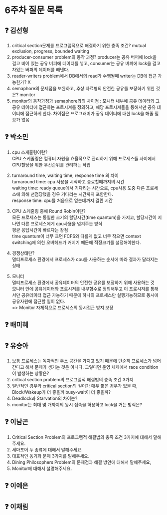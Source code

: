 # 6주차 질문 목록

## ❓ 김선형
1. critical section문제를 프로그램적으로 해결하기 위한 충족 조건? mutual exclusion, progress, bounded waiting
2. producer-consumer problem의 동작 과정? producer는 공유 버퍼에 lock을 걸고 비어 있는 공유 버퍼에 데이터를 넣고, consumer는 공유 버퍼에 lock을 걸고 차있는 버퍼의 데이터를 빼낸다.
3. reader-writers problem에서 DB에서의 read가 수행될때 writer는 DB에 접근 가능한가? X 
4. semaphore의 문제점을 보완하고, 추상 자료형의 안전한 공유를 보장하기 위한 것은? monitor
5. monitor의 동작과정과 semaphore와의 차이점 : 모니터 내부에 공유 데이터와 그 공유 데이터에 접근하는 프로시져를 정의하고, 해당 프로시져들을 통해서만 공유 데이터에 접근하게 한다. 차이점은 프로그래머가 공유 데이터에 대한 lock을 해줄 필요가 없음

## ❓ 박소민
1. cpu 스케줄링이란?<br>
 CPU 스케줄링은 컴퓨터 자원을 효율적으로 관리하기 위해 프로세스들 사이에서 CPU할당을 위한 우선순위를 관리하는 작업
    
2. turnaround time, waiting time, response time 의 차이<br>
    turnaround time: cpu 사용을 시작하고 종료할때까지의 시간<br>
    waiting time: ready queue에서 기다리는 시간으로, cpu사용 도중 다른 프로세스에 의해 선점당했을 경우 기다리는 시간까지 포함한다.<br>
    response time: cpu를 처음으로 얻는데까지 걸린 시간<br>
    
3. CPU 스케줄링 중에 Round Robin이란?<br>
    모든 프로세스는 동일한 크기의 할당시간(time quantum)을 가지고, 할당시간이 지나면 다른 프로세스에게 cpu사용을 넘겨주는 방식<br>
    평균 응답시간이 빠르다는 장점<br>
    time quantum이 너무 크면 FCFS와 다를게 없고 너무 작으면 context switching에 의한 오버헤드가 커지기 때문에 적정크기를 설정해야한다.<br>
    
4. 경쟁상태란? <br>
    멀티프로세스 환경에서 프로세스가 cpu를 사용하는 순서에 따라 결과가 달라지는 상태<br>
   
5. 모니터<br>
 멀티프로세스 환경에서 공유데이터의 안전한 공유를 보장하기 위해 사용하는 것<br>
모니터 안에 공유데이터와 프로시저를 내부함수로 정의해두고 이 프로시저를 통해서만 공유데이터 접근 가능하기 때문에 하나의 프로세스만 실행가능하므로 동시에 공유자원에 접근할 일이 없다.<br>
=> Monitor 자체적으로 프로세스의 동시접근 방지 보장 <br>

## ❓ 배미혜


## ❓ 유승아

1. 보통 프로세스는 독자적인 주소 공간을 가지고 있기 때문에 단순히 프로세스가 넘어간다고 해서 문제가 생기는 것은 아니다. 그렇다면 운영 체제에서 race condition이 발생하는 상황은?
2. critical section problem의 프로그램적 해결법의 충족 조건 3가지
3. 일반적인 경우와 critical section의 길이가 매우 짧은 경우가 있을 때, Block/Wakeup가 더 좋을까  busy-wait이 더 좋을까?
4. Deadlock과 Starvation의 차이는?
5. monitor는 최대 몇 개까지의 동시 접속을 허용하고 lock을 거는 방식은?

## ❓ 이남곤

1. Critical Section Problem의 프로그램적 해결법의 충족 조건 3가지에 대해서 말해주세요.
2. 세마포어 두 종류에 대해서 말해주세요.
3. 대표적인 동기화 문제 3가지를 말해주세요.
4. Dining Philosophers Problem의 문제점과 해결 방안에 대해서 말해주세요,
5. Monitor에 대해서 설명해주세요.

## ❓ 이예은


## ❓ 이채림
